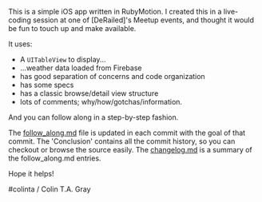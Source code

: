 This is a simple iOS app written in RubyMotion.  I created this in a live-coding
session at one of [DeRailed]'s Meetup events, and thought it would be fun to
touch up and make available.

It uses:

- A `UITableView` to display...
- ...weather data loaded from Firebase
- has good separation of concerns and code organization
- has some specs
- has a classic browse/detail view structure
- lots of comments; why/how/gotchas/information.

And you can follow along in a step-by-step fashion.

The [follow_along.md][] file is updated in each commit with the goal of that
commit.  The 'Conclusion' contains all the commit history, so you can checkout
or browse the source easily.  The [changelog.md][] is a summary of the
follow_along.md entries.

Hope it helps!

#colinta / Colin T.A. Gray

[follow_along.md]: https://github.com/colinta/derailed/blob/master/follow_along.md
[changelog.md]: https://github.com/colinta/derailed/blob/master/changelog.md

